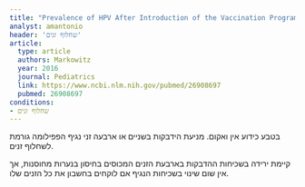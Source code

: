```yaml
---
title: "Prevalence of HPV After Introduction of the Vaccination Program in the United States"
analyst: amantonio
header: 'שחלוף זנים'
article:
  type: article
  authors: Markowitz
  year: 2016
  journal: Pediatrics
  link: https://www.ncbi.nlm.nih.gov/pubmed/26908697
  pubmed: 26908697
conditions:
- שחלוף זנים
---
```


בטבע כידוע אין ואקום. מניעת הידבקות בשניים או ארבעה זני נגיף הפפילומה גורמת לשחלוף זנים.

קיימת ירידה בשכיחות ההדבקות בארבעת הזנים המכוסים בחיסון בנערות מחוסנות, אך אין שום שינוי בשכיחות הנגיף אם לוקחים בחשבון את כל הזנים שלו.
